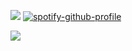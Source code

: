 ![](https://files.catbox.moe/ct9i8l.gif) [![spotify-github-profile](https://spotify-github-profile.kittinanx.com/api/view?uid=31livhve32iik7l5hmzariq5qcou&cover_image=true&theme=natemoo-re&show_offline=false&background_color=433850&interchange=false&bar_color=8cc4d9&bar_color_cover=false)](https://github.com/kittinan/spotify-github-profile)

![](https://github.com/user-attachments/assets/e79e57a7-7b07-458d-9fed-52f5a9fae4d2)
